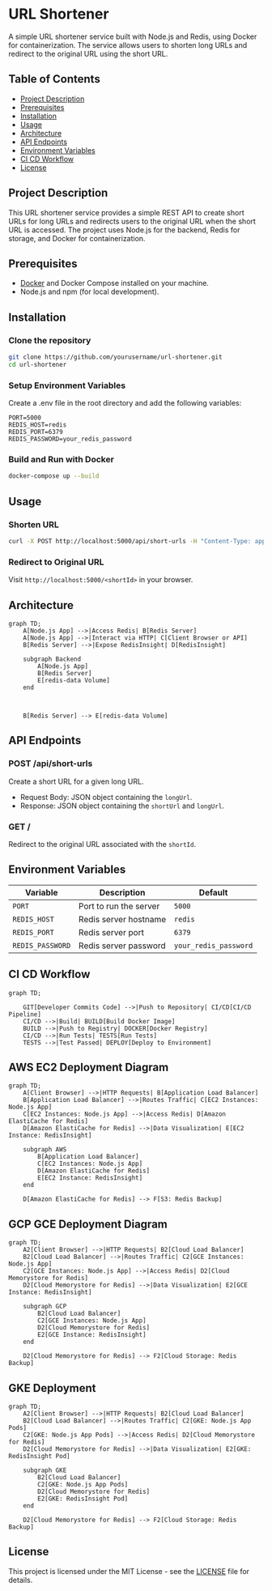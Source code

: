 # URL Shortener

A simple URL shortener service built with Node.js and Redis, using Docker for containerization. The service allows users to shorten long URLs and redirect to the original URL using the short URL.

## Table of Contents

- [Project Description](#project-description)
- [Prerequisites](#prerequisites)
- [Installation](#installation)
- [Usage](#usage)
- [Architecture](#architecture)
- [API Endpoints](#api-endpoints)
- [Environment Variables](#environment-variables)
- [CI CD Workflow](#ci-cd-workflow)
- [License](#license)

## Project Description

This URL shortener service provides a simple REST API to create short URLs for long URLs and redirects users to the original URL when the short URL is accessed. The project uses Node.js for the backend, Redis for storage, and Docker for containerization.

## Prerequisites

- [Docker](https://www.docker.com/get-started) and Docker Compose installed on your machine.
- Node.js and npm (for local development).

## Installation

### Clone the repository

```sh
git clone https://github.com/yourusername/url-shortener.git
cd url-shortener 
```

### Setup Environment Variables
Create a .env file in the root directory and add the following variables:
```env
PORT=5000
REDIS_HOST=redis
REDIS_PORT=6379
REDIS_PASSWORD=your_redis_password 
```
### Build and Run with Docker 

```sh 
docker-compose up --build
```
## Usage 

### Shorten URL
```sh 
curl -X POST http://localhost:5000/api/short-urls -H "Content-Type: application/json" -d '{"longUrl": "http://example.com"}'
```

### Redirect to Original URL
Visit `http://localhost:5000/<shortId>` in your browser.


## Architecture

```mermaid
graph TD;
    A[Node.js App] -->|Access Redis| B[Redis Server]
    A[Node.js App] -->|Interact via HTTP| C[Client Browser or API]
    B[Redis Server] -->|Expose RedisInsight| D[RedisInsight]

    subgraph Backend
        A[Node.js App]
        B[Redis Server]
        E[redis-data Volume] 
    end



    B[Redis Server] --> E[redis-data Volume] 
```

## API Endpoints

### POST /api/short-urls

Create a short URL for a given long URL.

- Request Body: JSON object containing the `longUrl`.
- Response: JSON object containing the `shortUrl` and `longUrl`.

### GET /<shortId>
Redirect to the original URL associated with the `shortId`.

## Environment Variables

| Variable         | Description                     | Default                |
| ---------------- | ------------------------------- | ---------------------- |
| `PORT`           | Port to run the server          | `5000`                 |
| `REDIS_HOST`     | Redis server hostname           | `redis`                |
| `REDIS_PORT`     | Redis server port               | `6379`                 |
| `REDIS_PASSWORD` | Redis server password           | `your_redis_password`  |


## CI CD Workflow

```mermaid
graph TD;
    
    GIT[Developer Commits Code] -->|Push to Repository| CI/CD[CI/CD Pipeline]
    CI/CD -->|Build| BUILD[Build Docker Image]
    BUILD -->|Push to Registry| DOCKER[Docker Registry]
    CI/CD -->|Run Tests| TESTS[Run Tests]
    TESTS -->|Test Passed| DEPLOY[Deploy to Environment]
```

## AWS EC2 Deployment Diagram

```mermaid
graph TD;
    A[Client Browser] -->|HTTP Requests| B[Application Load Balancer]
    B[Application Load Balancer] -->|Routes Traffic| C[EC2 Instances: Node.js App]
    C[EC2 Instances: Node.js App] -->|Access Redis| D[Amazon ElastiCache for Redis]
    D[Amazon ElastiCache for Redis] -->|Data Visualization| E[EC2 Instance: RedisInsight]

    subgraph AWS
        B[Application Load Balancer]
        C[EC2 Instances: Node.js App]
        D[Amazon ElastiCache for Redis]
        E[EC2 Instance: RedisInsight]
    end

    D[Amazon ElastiCache for Redis] --> F[S3: Redis Backup]

```

## GCP GCE Deployment Diagram

```mermaid
graph TD;
    A2[Client Browser] -->|HTTP Requests| B2[Cloud Load Balancer]
    B2[Cloud Load Balancer] -->|Routes Traffic| C2[GCE Instances: Node.js App]
    C2[GCE Instances: Node.js App] -->|Access Redis| D2[Cloud Memorystore for Redis]
    D2[Cloud Memorystore for Redis] -->|Data Visualization| E2[GCE Instance: RedisInsight]

    subgraph GCP
        B2[Cloud Load Balancer]
        C2[GCE Instances: Node.js App]
        D2[Cloud Memorystore for Redis]
        E2[GCE Instance: RedisInsight]
    end

    D2[Cloud Memorystore for Redis] --> F2[Cloud Storage: Redis Backup]
```

## GKE Deployment

```mermaid
graph TD;
    A2[Client Browser] -->|HTTP Requests| B2[Cloud Load Balancer]
    B2[Cloud Load Balancer] -->|Routes Traffic| C2[GKE: Node.js App Pods]
    C2[GKE: Node.js App Pods] -->|Access Redis| D2[Cloud Memorystore for Redis]
    D2[Cloud Memorystore for Redis] -->|Data Visualization| E2[GKE: RedisInsight Pod]

    subgraph GKE
        B2[Cloud Load Balancer]
        C2[GKE: Node.js App Pods]
        D2[Cloud Memorystore for Redis]
        E2[GKE: RedisInsight Pod]
    end

    D2[Cloud Memorystore for Redis] --> F2[Cloud Storage: Redis Backup]
```

## License

This project is licensed under the MIT License - see the [LICENSE](LICENSE) file for details.

